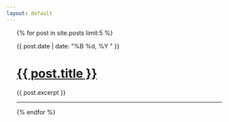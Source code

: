 ```yaml
---
layout: default
---
```


<ul style="list-style-type:none;">
  {% for post in site.posts limit:5 %}
    <li>
      <p class="page__meta">
        <i class="fa fa-fw fa-calendar" aria-hidden="true"></i> <time datetime="{{ post.date | date_to_xmlschema }}">{{ post.date | date: "%B %d, %Y " }}</time>&emsp;
      </p>
      <h1> <a class="post_title" href="{{ post.url }}">{{ post.title }}</a> </h1>
	  {{ post.excerpt }}
    </li>
	<hr>
  {% endfor %}
</ul>
